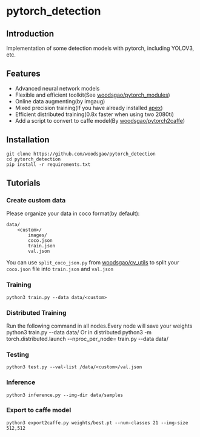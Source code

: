 # pytorch_detection

## Introduction

Implementation of some detection models with pytorch, including YOLOV3, etc.

## Features

 - Advanced neural network models
 - Flexible and efficient toolkit(See [woodsgao/pytorch_modules](https://github.com/woodsgao/pytorch_modules))
 - Online data augmenting(by imgaug)
 - Mixed precision training(If you have already installed [apex](https://github.com/NVIDIA/apex))
 - Efficient distributed training(0.8x faster when using two 2080ti)
 - Add a script to convert to caffe model(By [woodsgao/pytorch2caffe](https://github.com/woodsgao/pytorch2caffe))

## Installation

    git clone https://github.com/woodsgao/pytorch_detection
    cd pytorch_detection
    pip install -r requirements.txt

## Tutorials

### Create custom data

Please organize your data in coco format(by default):

    data/
        <custom>/
            images/
            coco.json
            train.json
            val.json

You can use `split_coco_json.py` from [woodsgao/cv_utils](https://github.com/woodsgao/cv_utils)
 to split your `coco.json` file into `train.json` and `val.json`

### Training

    python3 train.py --data data/<custom>

### Distributed Training

Run the following command in all nodes.Every node will save your weights
    python3 train.py --data data/<custom>
Or in distributed
    python3 -m torch.distributed.launch --nproc_per_node=<nproc> train.py --data data/<custom>

### Testing

    python3 test.py --val-list /data/<custom>/val.json

### Inference

    python3 inference.py --img-dir data/samples

### Export to caffe model

    python3 export2caffe.py weights/best.pt --num-classes 21 --img-size 512,512